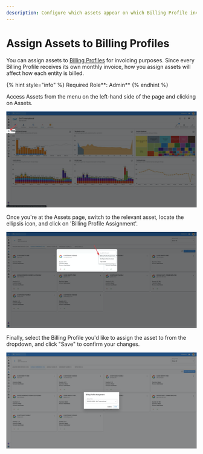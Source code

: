 ```yaml
---
description: Configure which assets appear on which Billing Profile invoices
---
```


# Assign Assets to Billing Profiles

You can assign assets to [Billing Profiles](../invoices-and-payments/setting-up-a-new-billing-profile.md) for invoicing purposes. Since every Billing Profile receives its own monthly invoice, how you assign assets will affect how each entity is billed.

{% hint style="info" %}
Required Role**: Admin**
{% endhint %}

Access Assets from the menu on the left-hand side of the page and clicking on Assets.

![A screenshot showing the location of the _Assets_ menu item](../.gitbook/assets/image%20%2814%29.png)

Once you're at the Assets page, switch to the relevant asset, locate the ellipsis icon, and click on 'Billing Profile Assignment'.

![A screenshot showing the location of the _Billing Profile Assignment_ option](../.gitbook/assets/image%20%2812%29.png)

Finally, select the Billing Profile you'd like to assign the asset to from the dropdown, and click "Save" to confirm your changes.

![A screenshot showing the location of the _Save_ button](../.gitbook/assets/image%20%2813%29.png)
